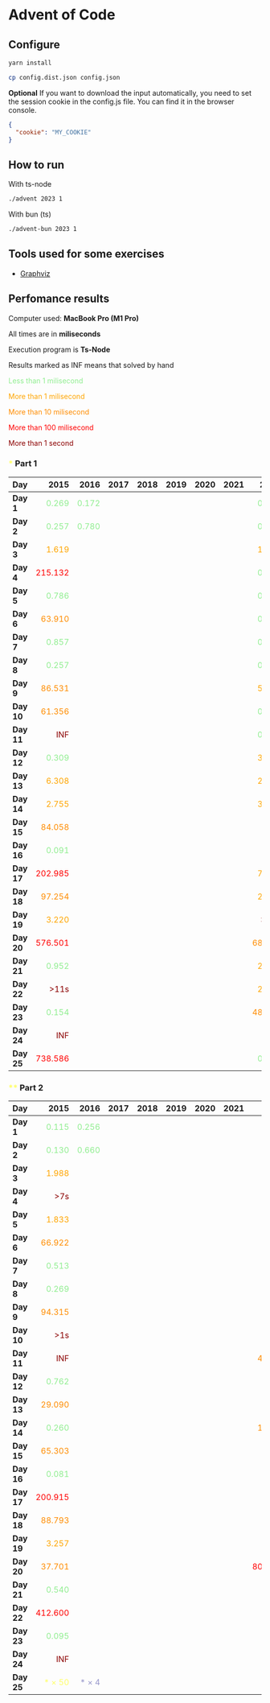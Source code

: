 # Advent of Code



## Configure

```sh
yarn install
```

```sh
cp config.dist.json config.json
```

**Optional** If you want to download the input automatically, you need to set the session cookie in the config.js file. You can find it in the browser console.

```json
{
  "cookie": "MY_COOKIE"
}
```

## How to run

With ts-node

```sh
./advent 2023 1
```

With bun (ts)

```sh
./advent-bun 2023 1
```

## Tools used for some exercises

* [Graphviz](https://graphviz.org)

## Perfomance results

Computer used: **MacBook Pro (M1 Pro)**

All times are in **miliseconds**

Execution program is **Ts-Node**

Results marked as INF means that solved by hand

<span style="color:lightgreen">Less than 1 milisecond</span>

<span style="color:orange">More than 1 milisecond</span>

<span style="color:darkorange">More than 10 milisecond</span>

<span style="color:red">More than 100 milisecond</span>

<span style="color:darkred">More than 1 second</span>



### <span style="color:#FFFF66">*</span> Part 1

| **Day**    |                                     **2015** |                                     **2016** |                                     **2017** |                                     **2018** |                                     **2019** |                                     **2020** |                                     **2021** |                                     **2022** |                                     **2023** |
|------------|---------------------------------------------:|---------------------------------------------:|---------------------------------------------:|---------------------------------------------:|---------------------------------------------:|---------------------------------------------:|---------------------------------------------:|---------------------------------------------:|---------------------------------------------:|
| **Day  1** |  <span style="color:lightgreen">0.269</span> |  <span style="color:lightgreen">0.172</span> |                                              |                                              |                                              |                                              |                                              |  <span style="color:lightgreen">0.113</span> |  <span style="color:lightgreen">0.640</span> |
| **Day  2** |  <span style="color:lightgreen">0.257</span> |  <span style="color:lightgreen">0.780</span> |                                              |                                              |                                              |                                              |                                              |  <span style="color:lightgreen">0.479</span> |  <span style="color:lightgreen">0.106</span> |
| **Day  3** |      <span style="color:orange">1.619</span> |                                              |                                              |                                              |                                              |                                              |                                              |      <span style="color:orange">1.967</span> |  <span style="color:lightgreen">0.207</span> |
| **Day  4** |       <span style="color:red">215.132</span> |                                              |                                              |                                              |                                              |                                              |                                              |  <span style="color:lightgreen">0.359</span> |  <span style="color:lightgreen">0.426</span> |
| **Day  5** |  <span style="color:lightgreen">0.786</span> |                                              |                                              |                                              |                                              |                                              |                                              |  <span style="color:lightgreen">0.394</span> |  <span style="color:lightgreen">0.364</span> |
| **Day  6** | <span style="color:darkorange">63.910</span> |                                              |                                              |                                              |                                              |                                              |                                              |  <span style="color:lightgreen">0.503</span> |  <span style="color:lightgreen">0.047</span> |
| **Day  7** |  <span style="color:lightgreen">0.857</span> |                                              |                                              |                                              |                                              |                                              |                                              |  <span style="color:lightgreen">0.849</span> |      <span style="color:orange">2.683</span> |
| **Day  8** |  <span style="color:lightgreen">0.257</span> |                                              |                                              |                                              |                                              |                                              |                                              |  <span style="color:lightgreen">0.970</span> |      <span style="color:orange">1.333</span> |
| **Day  9** | <span style="color:darkorange">86.531</span> |                                              |                                              |                                              |                                              |                                              |                                              |      <span style="color:orange">5.441</span> |  <span style="color:lightgreen">0.002</span> |
| **Day 10** | <span style="color:darkorange">61.356</span> |                                              |                                              |                                              |                                              |                                              |                                              |  <span style="color:lightgreen">0.095</span> |      <span style="color:orange">1.763</span> |
| **Day 11** |       <span style="color:darkred">INF</span> |                                              |                                              |                                              |                                              |                                              |                                              |  <span style="color:lightgreen">0.298</span> |      <span style="color:orange">7.652</span> |
| **Day 12** |  <span style="color:lightgreen">0.309</span> |                                              |                                              |                                              |                                              |                                              |                                              |      <span style="color:orange">3.428</span> | <span style="color:darkorange">23.652</span> |
| **Day 13** |      <span style="color:orange">6.308</span> |                                              |                                              |                                              |                                              |                                              |                                              |      <span style="color:orange">2.149</span> |      <span style="color:orange">2.605</span> |
| **Day 14** |      <span style="color:orange">2.755</span> |                                              |                                              |                                              |                                              |                                              |                                              |      <span style="color:orange">3.865</span> |      <span style="color:orange">3.359</span> |
| **Day 15** | <span style="color:darkorange">84.058</span> |                                              |                                              |                                              |                                              |                                              |                                              |       <span style="color:darkred">>4s</span> |  <span style="color:lightgreen">0.928</span> |
| **Day 16** |  <span style="color:lightgreen">0.091</span> |                                              |                                              |                                              |                                              |                                              |                                              |       <span style="color:darkred">>6s</span> |      <span style="color:orange">6.538</span> |
| **Day 17** |       <span style="color:red">202.985</span> |                                              |                                              |                                              |                                              |                                              |                                              |      <span style="color:orange">7.367</span> |       <span style="color:red">731.511</span> |
| **Day 18** | <span style="color:darkorange">97.254</span> |                                              |                                              |                                              |                                              |                                              |                                              |      <span style="color:orange">2.568</span> |  <span style="color:lightgreen">0.195</span> |
| **Day 19** |      <span style="color:orange">3.220</span> |                                              |                                              |                                              |                                              |                                              |                                              |      <span style="color:darkred">>11s</span> |      <span style="color:orange">1.710</span> |
| **Day 20** |       <span style="color:red">576.501</span> |                                              |                                              |                                              |                                              |                                              |                                              | <span style="color:darkorange">68.767</span> | <span style="color:darkorange">11.904</span> |
| **Day 21** |  <span style="color:lightgreen">0.952</span> |                                              |                                              |                                              |                                              |                                              |                                              |      <span style="color:orange">2.115</span> | <span style="color:darkorange">47.542</span> |
| **Day 22** |      <span style="color:darkred">>11s</span> |                                              |                                              |                                              |                                              |                                              |                                              |      <span style="color:orange">2.556</span> |       <span style="color:red">209.524</span> |
| **Day 23** |  <span style="color:lightgreen">0.154</span> |                                              |                                              |                                              |                                              |                                              |                                              | <span style="color:darkorange">48.819</span> |      <span style="color:orange">1.384</span> |
| **Day 24** |       <span style="color:darkred">INF</span> |                                              |                                              |                                              |                                              |                                              |                                              |       <span style="color:darkred">>1s</span> | <span style="color:darkorange">33.667</span> |
| **Day 25** |       <span style="color:red">738.586</span> |                                              |                                              |                                              |                                              |                                              |                                              |  <span style="color:lightgreen">0.205</span> |       <span style="color:darkred">INF</span> |


### <span style="color:#FFFF66">**</span> Part 2

| **Day**    |                                     **2015** |                                     **2016** |                                     **2017** |                                     **2018** |                                     **2019** |                                     **2020** |                                     **2021** |                                     **2022** |                                     **2023** |
|------------|---------------------------------------------:|---------------------------------------------:|---------------------------------------------:|---------------------------------------------:|---------------------------------------------:|---------------------------------------------:|---------------------------------------------:|---------------------------------------------:|---------------------------------------------:|
| **Day  1** |  <span style="color:lightgreen">0.115</span> |  <span style="color:lightgreen">0.256</span> |                                              |                                              |                                              |                                              |                                              |  <span style="color:lightgreen">0.102</span> |      <span style="color:orange">1.598</span> |
| **Day  2** |  <span style="color:lightgreen">0.130</span> |  <span style="color:lightgreen">0.660</span> |                                              |                                              |                                              |                                              |                                              |  <span style="color:lightgreen">0.613</span> |  <span style="color:lightgreen">0.103</span> |
| **Day  3** |      <span style="color:orange">1.988</span> |                                              |                                              |                                              |                                              |                                              |                                              |  <span style="color:lightgreen">0.325</span> |  <span style="color:lightgreen">0.106</span> |
| **Day  4** |       <span style="color:darkred">>7s</span> |                                              |                                              |                                              |                                              |                                              |                                              |  <span style="color:lightgreen">0.219</span> |  <span style="color:lightgreen">0.475</span> |
| **Day  5** |      <span style="color:orange">1.833</span> |                                              |                                              |                                              |                                              |                                              |                                              |  <span style="color:lightgreen">0.430</span> |       <span style="color:darkred">>8m</span> |
| **Day  6** | <span style="color:darkorange">66.922</span> |                                              |                                              |                                              |                                              |                                              |                                              |      <span style="color:orange">2.169</span> |  <span style="color:lightgreen">0.041</span> |
| **Day  7** |  <span style="color:lightgreen">0.513</span> |                                              |                                              |                                              |                                              |                                              |                                              |  <span style="color:lightgreen">0.451</span> |      <span style="color:orange">5.344</span> |
| **Day  8** |  <span style="color:lightgreen">0.269</span> |                                              |                                              |                                              |                                              |                                              |                                              |      <span style="color:orange">3.299</span> |      <span style="color:orange">6.380</span> |
| **Day  9** | <span style="color:darkorange">94.315</span> |                                              |                                              |                                              |                                              |                                              |                                              |      <span style="color:orange">6.718</span> |  <span style="color:lightgreen">0.001</span> |
| **Day 10** |       <span style="color:darkred">>1s</span> |                                              |                                              |                                              |                                              |                                              |                                              |  <span style="color:lightgreen">0.186</span> |      <span style="color:orange">6.533</span> |
| **Day 11** |       <span style="color:darkred">INF</span> |                                              |                                              |                                              |                                              |                                              |                                              | <span style="color:darkorange">46.745</span> |      <span style="color:orange">5.165</span> |
| **Day 12** |  <span style="color:lightgreen">0.762</span> |                                              |                                              |                                              |                                              |                                              |                                              |      <span style="color:orange">3.141</span> |       <span style="color:red">528.548</span> |
| **Day 13** | <span style="color:darkorange">29.090</span> |                                              |                                              |                                              |                                              |                                              |                                              |      <span style="color:orange">1.099</span> |  <span style="color:lightgreen">0.569</span> |
| **Day 14** |  <span style="color:lightgreen">0.260</span> |                                              |                                              |                                              |                                              |                                              |                                              | <span style="color:darkorange">16.992</span> |       <span style="color:red">482.525</span> |
| **Day 15** | <span style="color:darkorange">65.303</span> |                                              |                                              |                                              |                                              |                                              |                                              |      <span style="color:darkred">>26s</span> |      <span style="color:orange">1.341</span> |
| **Day 16** |  <span style="color:lightgreen">0.081</span> |                                              |                                              |                                              |                                              |                                              |                                              |       <span style="color:darkred">>3m</span> |       <span style="color:darkred">>1s</span> |
| **Day 17** |       <span style="color:red">200.915</span> |                                              |                                              |                                              |                                              |                                              |                                              |      <span style="color:orange">6.637</span> |       <span style="color:darkred">>2s</span> |
| **Day 18** | <span style="color:darkorange">88.793</span> |                                              |                                              |                                              |                                              |                                              |                                              |      <span style="color:orange">5.666</span> |  <span style="color:lightgreen">0.112</span> |
| **Day 19** |      <span style="color:orange">3.257</span> |                                              |                                              |                                              |                                              |                                              |                                              |       <span style="color:darkred">>3m</span> |      <span style="color:orange">2.112</span> |
| **Day 20** | <span style="color:darkorange">37.701</span> |                                              |                                              |                                              |                                              |                                              |                                              |       <span style="color:red">803.713</span> | <span style="color:darkorange">17.168</span> |
| **Day 21** |  <span style="color:lightgreen">0.540</span> |                                              |                                              |                                              |                                              |                                              |                                              |  <span style="color:lightgreen">0.686</span> |      <span style="color:darkred">>18s</span> |
| **Day 22** |       <span style="color:red">412.600</span> |                                              |                                              |                                              |                                              |                                              |                                              |      <span style="color:orange">2.249</span> |       <span style="color:darkred">>1m</span> |
| **Day 23** |  <span style="color:lightgreen">0.095</span> |                                              |                                              |                                              |                                              |                                              |                                              |       <span style="color:darkred">>1s</span> |       <span style="color:darkred">>5s</span> |
| **Day 24** |       <span style="color:darkred">INF</span> |                                              |                                              |                                              |                                              |                                              |                                              |       <span style="color:darkred">>3s</span> |       <span style="color:darkred">>6s</span> |
| **Day 25** |    <span style="color:#FFFF66">* × 50</span> |     <span style="color:#9999CC">* × 4</span> |                                              |                                              |                                              |                                              |                                              |    <span style="color:#FFFF66">* × 50</span> |    <span style="color:#FFFF66">* × 50</span> |
